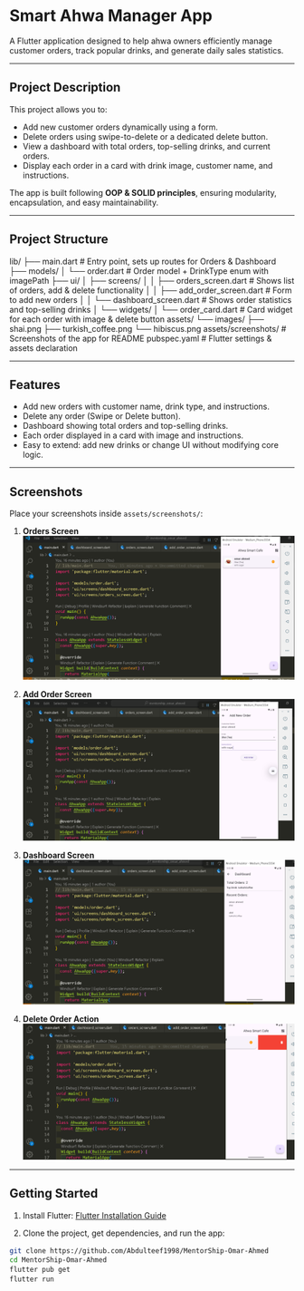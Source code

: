 # Smart Ahwa Manager App

A Flutter application designed to help ahwa owners efficiently manage customer orders, track popular drinks, and generate daily sales statistics.

---

## Project Description

This project allows you to:  
- Add new customer orders dynamically using a form.  
- Delete orders using swipe-to-delete or a dedicated delete button.  
- View a dashboard with total orders, top-selling drinks, and current orders.  
- Display each order in a card with drink image, customer name, and instructions.  

The app is built following **OOP & SOLID principles**, ensuring modularity, encapsulation, and easy maintainability.

---

## Project Structure

lib/
├── main.dart # Entry point, sets up routes for Orders & Dashboard
├── models/
│ └── order.dart # Order model + DrinkType enum with imagePath
├── ui/
│ ├── screens/
│ │ ├── orders_screen.dart # Shows list of orders, add & delete functionality
│ │ ├── add_order_screen.dart # Form to add new orders
│ │ └── dashboard_screen.dart # Shows order statistics and top-selling drinks
│ └── widgets/
│ └── order_card.dart # Card widget for each order with image & delete button
assets/
└── images/
├── shai.png
├── turkish_coffee.png
└── hibiscus.png
assets/screenshots/ # Screenshots of the app for README
pubspec.yaml # Flutter settings & assets declaration


---

## Features

- Add new orders with customer name, drink type, and instructions.  
- Delete any order (Swipe or Delete button).  
- Dashboard showing total orders and top-selling drinks.  
- Each order displayed in a card with image and instructions.  
- Easy to extend: add new drinks or change UI without modifying core logic.  

---

## Screenshots

Place your screenshots inside `assets/screenshots/`:

1. **Orders Screen**  
![Orders Screen](assets/screenshots/orders_screen.png)

2. **Add Order Screen**  
![Add Order Screen](assets/screenshots/add_order_screen.png)

3. **Dashboard Screen**  
![Dashboard Screen](assets/screenshots/dashboard_screen.png)

4. **Delete Order Action**  
![Delete Order Screen](assets/screenshots/delete_order_screen.png)

---

## Getting Started

1. Install Flutter: [Flutter Installation Guide](https://docs.flutter.dev/get-started/install)  

2. Clone the project, get dependencies, and run the app:

```bash
git clone https://github.com/Abdulteef1998/MentorShip-Omar-Ahmed
cd MentorShip-Omar-Ahmed
flutter pub get
flutter run
